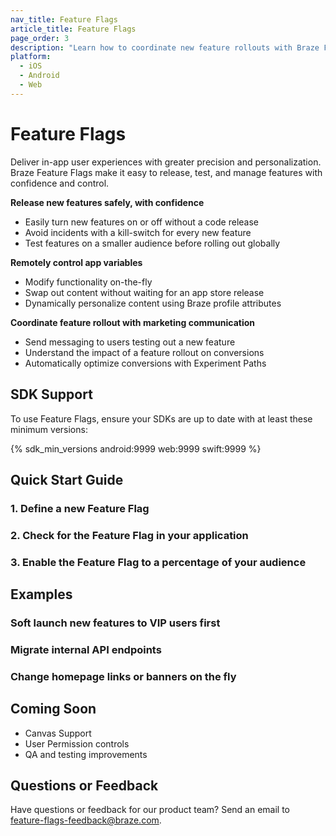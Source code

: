 ```yaml
---
nav_title: Feature Flags
article_title: Feature Flags
page_order: 3
description: "Learn how to coordinate new feature rollouts with Braze Feature Flags"
platform:
  - iOS
  - Android
  - Web
---
```


# Feature Flags

Deliver in-app user experiences with greater precision and personalization. Braze Feature Flags make it easy to release, test, and manage features with confidence and control.

**Release new features safely, with confidence**
* Easily turn new features on or off without a code release
* Avoid incidents with a kill-switch for every new feature
* Test features on a smaller audience before rolling out globally

**Remotely control app variables**
* Modify functionality on-the-fly
* Swap out content without waiting for an app store release
* Dynamically personalize content using Braze profile attributes

**Coordinate feature rollout with marketing communication**
* Send messaging to users testing out a new feature
* Understand the impact of a feature rollout on conversions
* Automatically optimize conversions with Experiment Paths

## SDK Support

To use Feature Flags, ensure your SDKs are up to date with at least these minimum versions:
<!-- TODO -->
{% sdk_min_versions android:9999 web:9999 swift:9999 %}

## Quick Start Guide

### 1. Define a new Feature Flag

### 2. Check for the Feature Flag in your application

### 3. Enable the Feature Flag to a percentage of your audience

## Examples

### Soft launch new features to VIP users first

### Migrate internal API endpoints

### Change homepage links or banners on the fly

## Coming Soon

* Canvas Support
* User Permission controls
* QA and testing improvements

## Questions or Feedback

Have questions or feedback for our product team? Send an email to [feature-flags-feedback@braze.com](mailto:feature-flags-feedback@braze.com).
